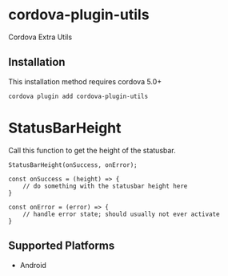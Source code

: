 # cordova-plugin-utils

Cordova Extra Utils

## Installation

This installation method requires cordova 5.0+

    cordova plugin add cordova-plugin-utils

# StatusBarHeight

Call this function to get the height of the statusbar.

    StatusBarHeight(onSuccess, onError);

    const onSuccess = (height) => {
        // do something with the statusbar height here
    }

    const onError = (error) => {
        // handle error state; should usually not ever activate
    }

## Supported Platforms

-   Android
